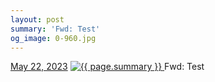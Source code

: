 ```yaml
---
layout: post
summary: 'Fwd: Test'
og_image: 0-960.jpg
---
```


<p>
  <time>
    <a href="/0">May 22, 2023</a>
  </time>
  <a href="/0">
    <img src="{{ site.assets_url }}/0-480.jpg" srcset="{{ site.assets_url }}/0-240.jpg 240w, {{ site.assets_url }}/0-480.jpg 480w, {{ site.assets_url }}/0-720.jpg 720w, {{ site.assets_url }}/0-960.jpg 960w" sizes="(min-width: 700px) 50vw, calc(100vw - 2rem)" alt="{{ page.summary }}" />
  </a>
  <span>Fwd: Test</span>
</p>
